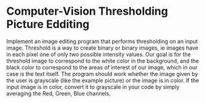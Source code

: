 # Computer-Vision Thresholding Picture Edditing

Implement an image editing program that performs thresholding on an input image. Threshold is a way to create binary or binary images, ie images have in each pixel one of only two possible intensity values. Our goal is for the threshold image to correspond to the white color in the background, and the black color to correspond to the areas of interest of our image, which in our case is the text itself. The program should work whether the image given by the user is grayscale (like the example picture) or the image is in color. If the input image is in color, convert it to grayscale in your code by simply averaging the Red, Green, Blue channels.